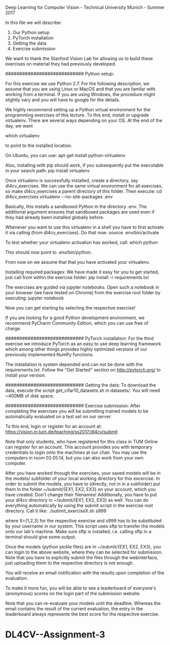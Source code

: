 Deep Learning for Computer Vision - Technical University Munich - Summer 2017

In this file we will describe:
1) Our Python setup
2) PyTorch installation
3) Getting the data
4) Exercise submission

We want to thank the Stanford Vision Lab for allowing us to build these
exercises on material they had previously developed.

############################
Python setup:

For this exercise we use Python 2.7. For the following description, we assume that you are using Linux or
MacOS and that you are familar with working from a terminal.
If you are using Windows, the procedure might slightly vary and you will have to google for the details.

We highly recommend setting up a Python virtual environment for the programming exercises of this lecture.
To this end, install or upgrade virtualenv. There are several ways depending
on your OS. At the end of the day, we want

which virtualenv

to point to the installed location.

On Ubuntu, you can use: apt-get install python-virtualenv

Also, installing with pip should work, if you subsequently put the executable
in your search path:
pip install virtualenv

Once virtualenv is successfully installed, create a directory, say
dl4cv_exercises. We can use the same virtual environment for all exercises, so
make dl4cv_exercises a parent directory of this folder. Then execute:
cd dl4cv_exercises
virtualenv --no-site-packages .env

Basically, this installs a sandboxed Python in the directory .env. The
additional argument ensures that sandboxed packages are used even if they had
already been installed globally before.

Whenever you want to use this virtualenv in a shell you have to first
activate it via calling (from dl4cv_exercises). Do that now:
source .env/bin/activate

To test whether your virtualenv activation has worked, call:
which python

This should now point to .env/bin/python.

From now on we assume that that you have activated your virtualenv.


Installing required packages:
We have made it easy for you to get started, just call from within the
exercise folder:
pip install -r requirements.txt


The exercises are guided via jupyter notebooks. Open such a notebook in your
browser (we have tested on Chrome) from the exercise root folder by executing:
jupyter notebook

Now you can get starting by selecting the respective exercise!

If you are looking for a good Python development environment, we recommend
PyCharm Community Edition, which you can use free of charge.


############################
PyTorch installation:
For the third exercise we introduce PyTorch as an easy to use deep learning
framework which among other things provides highly optimized versions of our
previously implemented NumPy functions.

The installation is system depended and can not be done with the requirements.txt.
Follow the "Get Started" section on http://pytorch.org/ to install your version.


############################
Getting the data:
To download the data, execute the script get_cifar10_datasets.sh in datasets/.
You will need ~400MB of disk space.


############################
Exercise submission:
After completing the exercises you will be submitting trained models to be
automatically evaluated on a test set on our server.

To this end, login or register for an account at:
https://vision.in.tum.de/teaching/ss2017/dl4cv/submit

Note that only students, who have registered for this class in TUM Online can
register for an account.
This account provides you with temporary credentials to login onto the
machines at our chair. You may use the computers in room 02.05.14, but you can
also work from your own computer.

After you have worked through the exercises, your saved models will be in the
models/ subfolder of your local working directory for this excercise.
In order to submit the models, you have to (directly, not
in in a subfolder) put them in the folder ~/submit/{EX1, EX2, EX3} on your
account, which you have created. Don't change their filenames!
Additionally, you have to put your dl4cv directory in ~/submit/{EX1, EX2, EX3}
as well.
You can do everything automatically by using the submit script in the exercise root directory.
Call it like:
./submit_exerciseX.sh s999

where X={1,2,3} for the respective exercise and s999 has to be substituted by your
username in our system.
This script uses sftp to transfer the models onto our lab's machine. Make sure
sftp is installed, i.e. calling sftp in a terminal should give some output.

Once the models (python pickle files) are in ~/submit/{EX1, EX2, EX3}, you can
login to the above website, where they can be selected for submission.
Note that you have to explicitly submit the files through the webinterface,
just uploading them to the respective directory is not enough.

You will receive an email notification with the results upon completion of the
evaluation.

To make it more fun, you will be able to see a leaderboard of everyone's
(anonymous) scores on the login part of the submission website.

Note that you can re-evaluate your models until the deadline. Whereas the
email contains the result of the current evaluation, the entry in the
leaderboard always represents the best score for the respective exercise.
# DL4CV--Assignment-3
